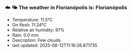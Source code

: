 ### ☁️ 🌤️  The weather in Florianópolis is: Florianópolis

- Temperature: 11.5°C
- On flesh: 11.24°C
- Relative air humidity: 97%
- Rain: 0.0 mm
- Description: Few clouds
- last updated: 2025-08-12T11:16:26.871735
